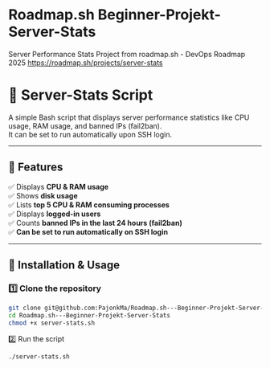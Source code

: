 # Roadmap.sh Beginner-Projekt-Server-Stats
Server Performance Stats Project from roadmap.sh - DevOps Roadmap 2025
https://roadmap.sh/projects/server-stats

# 🚀 Server-Stats Script

A simple Bash script that displays server performance statistics like CPU usage, RAM usage, and banned IPs (fail2ban).  
It can be set to run automatically upon SSH login.


---

## **📌 Features**
✅ Displays **CPU & RAM usage**  
✅ Shows **disk usage**  
✅ Lists **top 5 CPU & RAM consuming processes**  
✅ Displays **logged-in users**  
✅ Counts **banned IPs in the last 24 hours (fail2ban)**  
✅ **Can be set to run automatically on SSH login**  

---

## **🚀 Installation & Usage**
### **1️⃣ Clone the repository**
```bash
git clone git@github.com:PajonkMa/Roadmap.sh---Beginner-Projekt-Server-Stats.git
cd Roadmap.sh---Beginner-Projekt-Server-Stats
chmod +x server-stats.sh
```

2️⃣ Run the script

```bash
./server-stats.sh
```
